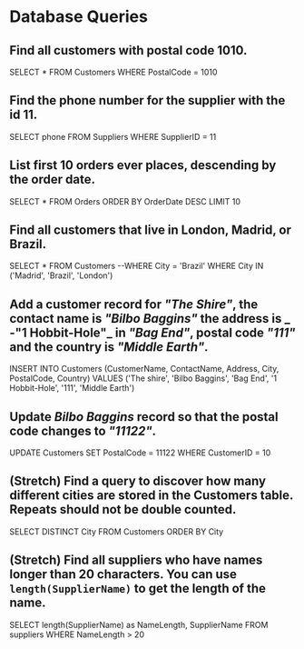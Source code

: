 # Database Queries

## Find all customers with postal code 1010.
SELECT * FROM Customers
    WHERE PostalCode = 1010

## Find the phone number for the supplier with the id 11.
SELECT phone FROM Suppliers 
    WHERE SupplierID = 11

## List first 10 orders ever places, descending by the order date.
SELECT  * FROM Orders
    ORDER BY OrderDate DESC
    LIMIT 10

## Find all customers that live in London, Madrid, or Brazil. 
SELECT *
  FROM Customers
  --WHERE City = 'Brazil'
 WHERE City IN ('Madrid', 'Brazil', 'London')

## Add a customer record for _"The Shire"_, the contact name is _"Bilbo Baggins"_ the address is _ -"1 Hobbit-Hole"_ in _"Bag End"_, postal code _"111"_ and the country is _"Middle Earth"_.
INSERT INTO Customers (CustomerName, ContactName, Address, City, PostalCode, Country) 
    VALUES ('The shire', 'Bilbo Baggins', 'Bag End', '1 Hobbit-Hole', '111', 'Middle Earth')

## Update _Bilbo Baggins_ record so that the postal code changes to _"11122"_.
UPDATE Customers SET PostalCode = 11122
    WHERE CustomerID = 10

## (Stretch) Find a query to discover how many different cities are stored in the Customers table. Repeats should not be double counted. 
SELECT DISTINCT City FROM Customers
ORDER BY City


## (Stretch) Find all suppliers who have names longer than 20 characters. You can use `length(SupplierName)` to get the length of the name.
SELECT length(SupplierName) as NameLength, SupplierName FROM suppliers WHERE NameLength > 20


